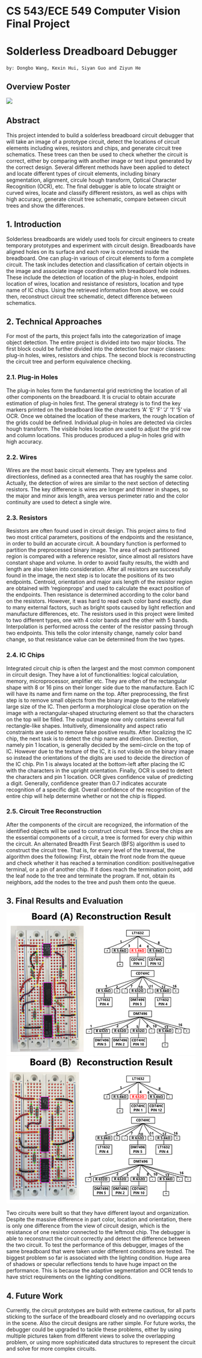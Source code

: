 # CS 543/ECE 549 Computer Vision Final Project
# Solderless Dreadboard Debugger
    by: Dongbo Wang, Kexin Hui, Siyan Guo and Ziyun He

## Overview Poster

![](./poster/poster.png)

## Abstract

This project intended to build a solderless breadboard circuit debugger that will take an image of a prototype circuit, detect the locations of circuit elements including wires, resistors and chips, and generate circuit tree schematics. These trees can then be used to check whether the circuit is correct, either by comparing with another image or text input generated by the correct design. Several different methods have been applied to detect and locate different types of circuit elements, including binary segmentation, alignment, circule hough transform, Optical Character Recognition (OCR), etc. The final debugger is able to locate straight or curved wires, locate and classify different resistors, as well as chips with high accuracy, generate circuit tree schematic, compare between circuit trees and show the differences.

## 1. Introduction

Solderless breadboards are widely used tools for circuit engineers to create temporary prototypes and experiment with circuit design. Breadboards have aligned holes on its surface and each row is connected inside the breadboard. One can plug-in various of circuit elements to form a complete circuit.
The task includes detection and classification of certain objects in the image and associate image coordinates with breadboard hole indexes. These include the detection of location of the plug-in holes, endpoint location of wires, location and resistance of resistors, location and type name of IC chips. Using the retrieved information from above, we could then, reconstruct circuit tree schematic, detect difference between schematics.

## 2. Technical Approaches

For most of the parts, this project falls into the categorization of image object detection. The entire project is divided into two major blocks. The first block could be further divided into the detection four major classes: plug-in holes, wires, resistors and chips. The second block is reconstructing the circuit tree and perform equivalence checking. 

### 2.1. Plug-in Holes

The plug-in holes form the fundamental grid restricting the location of all other components on the breadboard. It is crucial to obtain accurate estimation of plug-in holes first. The general strategy is to find the key markers printed on the breadboard like the characters ‘A’ ‘E’ ‘F’ ‘J’ ‘1’ ‘5’ via OCR. Once we obtained the location of these markers, the rough location of the grids could be defined. Individual plug-in holes are detected via circles hough transform. The visible holes location are used to adjust the grid row and column locations. This produces produced a plug-in holes grid with high accuracy.

### 2.2. Wires

Wires are the most basic circuit elements. They are typeless and directionless, defined as a connected area that has roughly the same color. Actually, the detection of wires are similar to the next section of detecting resistors. The key difference is wires are longer and thinner in shapes, so the major and minor axis length, area versus perimeter ratio and the color continuity are used to detect a single wire.

### 2.3. Resistors

Resistors are often found used in circuit design. This project aims to find two most critical parameters, positions of the endpoints and the resistance, in order to build an accurate circuit. A boundary function is performed to partition the preprocessed binary image. The area of each partitioned region is compared with a reference resistor, since almost all resistors have constant shape and volume. In order to avoid faulty results, the width and length are also taken into consideration. After all resistors are successfully found in the image, the next step is to locate the positions of its two endpoints. Centroid, orientation and major axis length of the resistor region are obtained with ‘regionprops’ and used to calculate the exact position of the endpoints. Then resistance is determined according to the color band on the resistors. However, it was hard to read each color band exactly, due to many external factors, such as bright spots caused by light reflection and manufacture differences, etc. The resistors used in this project were limited to two different types, one with 4 color bands and the other with 5 bands. Interpolation is performed across the center of the resistor passing through two endpoints. This tells the color intensity change, namely color band change, so that resistance value can be determined from the two types. 

### 2.4. IC Chips

Integrated circuit chip is often the largest and the most common component in circuit design. They have a lot of functionalities: logical calculation, memory, microprocessor, amplifier etc. They are often of the rectangular shape with 8 or 16 pins on their longer side due to the manufacture. Each IC will have its name and firm name on the top. After preprocessing, the first step is to remove small objects from the binary image due to the relatively large size of the IC. Then perform a morphological close operation on the image with a rectangular-shaped structuring element so that the characters on the top will be filled. The output image now only contains several full rectangle-like shapes. Intuitively, dimensionality and aspect ratio constraints are used to remove false positive results. After localizing the IC chip, the next task is to detect the chip name and direction. Direction, namely pin 1 location, is generally decided by the semi-circle on the top of IC. However due to the texture of the IC, it is not visible on the binary image so instead the orientations of the digits are used to decide the direction of the IC chip. Pin 1 is always located at the bottom-left after placing the IC with the characters in the upright orientation. Finally, OCR is used to detect the characters and pin 1 location. OCR gives confidence value of predicting a digit. Generally, confidence greater than 0.7 indicates accurate recognition of a specific digit. Overall confidence of the recognition of the entire chip will help determine whether or not the chip is flipped.  

### 2.5. Circuit Tree Reconstruction

After the components of the circuit are recognized, the information of the identified objects will be used to construct circuit trees. Since the chips are the essential components of a circuit, a tree is formed for every chip within the circuit. An alternated Breadth First Search (BFS) algorithm is used to construct the circuit tree. That is, for every level of the traversal, the algorithm does the following: First, obtain the front node from the queue and check whether it has reached a termination condition: positive/negative terminal, or a pin of another chip.  If it does reach the termination point, add the leaf node to the tree and terminate the program. If not, obtain its neighbors, add the nodes to the tree and push them onto the queue.

## 3. Final Results and Evaluation

![](figA.PNG)
![](figB.PNG)

Two circuits were built so that they have different layout and organization. Despite the massive difference in part color, location and orientation, there is only one difference from the view of circuit design, which is the resistance of one resistor connected to the leftmost chip. The debugger is able to reconstruct the circuit correctly and detect the difference between the two circuit.
To test the performance of this debugger, images of the same breadboard that were taken under different conditions are tested. The biggest problem so far is associated with the lighting condition. Huge area of shadows or specular reflections tends to have huge impact on the performance. This is because the adaptive segmentation and OCR tends to have strict requirements on the lighting conditions.

## 4. Future Work
Currently, the circuit prototypes are build with extreme cautious, for all parts sticking to the surface of the breadboard closely and no overlapping occurs in the scene. Also the circuit designs are rather simple. For future works, the debugger could be upgraded to tackle these problems, either by using multiple pictures taken from different views to solve the overlapping problem, or using more sophisticated data structures to represent the circuit and solve for more complex circuits.

